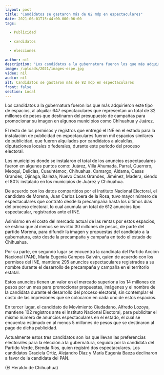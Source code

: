 ```yaml
---
layout: post
title: "Candidatos se gastaron más de 82 mdp en espectaculares"
date: 2021-06-01T15:44:00.000-06:00
tags:
  
  - Publicidad
  
  - candidatos
  
  - elecciones
  
author: nil
description: "Los candidatos a la gubernatura fueron los que más adquirieron este tipo de espacios, al alquilar 647 espectaculares que representan un total de 32 millones de pesos"
image: /uploads/2021/images-espe.jpg
video: nil
audio: nil
alt: Candidatos se gastaron más de 82 mdp en espectaculares
front: false
section: Local
---
```


Los candidatos a la gubernatura fueron los que más adquirieron este tipo de espacios, al alquilar 647 espectaculares que representan un total de 32 millones de pesos que destinaron del presupuesto de campañas para promocionar su imagen en algunos municipios como Chihuahua y Juárez.

El resto de los permisos y registros que entregó el INE en el estado para la instalación de publicidad en espectaculares fueron mil espacios similares de publicidad, que fueron alquilados por candidatos a alcaldías, diputaciones locales o federales, durante este periodo del proceso electoral.

Los municipios donde se instalaron el total de los anuncios espectaculares fueron en algunos puntos como: Juárez, Villa Ahumada, Parral, Guerrero, Meoqui, Delicias, Cuauhtémoc, Chihuahua, Camargo, Aldama, Casas Grandes, Ojinaga, Balleza, Nuevo Casas Grandes, Jiménez, Madera, siendo el 80% instalado en los municipios de Juárez y Chihuahua.

De acuerdo con los datos compartidos por el Instituto Nacional Electoral, el candidato de Morena, Juan Carlos Loera de la Rosa, tuvo mayor número de espectaculares que contrató desde la precampaña hasta los últimos días del proceso electoral, lo cual acumula un total de 612 anuncios tipo espectacular, registrados ante el INE.

Asimismo en el costo del mercado actual de las rentas por estos espacios, se estima que al menos se invirtió 30 millones de pesos, de parte del partido Morena, para difundir la imagen y propuestas del candidato a la gubernatura, esto desde la precampaña y campaña en todo el estado de Chihuahua.

Por su parte, en segundo lugar se encuentra la candidata del Partido Acción Nacional (PAN), María Eugenia Campos Galván, quien de acuerdo con los permisos del INE, mantiene 295 anuncios espectaculares registrados a su nombre durante el desarrollo de precampaña y campaña en el territorio estatal.

Estos anuncios tienen un valor en el mercado superior a los 14 millones de pesos por un mes para promocionar propuestas, imágenes y el nombre de la candidata durante el desarrollo del proceso electoral, sin contemplar el costo de las impresiones que se colocaron en cada uno de estos espacios.

En tercer lugar, el candidato de Movimiento Ciudadano, Alfredo Lozoya, mantiene 102 registros ante el Instituto Nacional Electoral, para publicitar el mismo número de anuncios espectaculares en el estado, el cual se encuentra estimado en al menos 5 millones de pesos que se destinaron al pago de dicha publicidad.

Actualmente estos tres candidatos son los que llevan las preferencias electorales para la elección a la gubernatura, seguido por la candidata del Partido Verde, Brenda Ríos, quien registró dos espectaculares. Los candidatos Graciela Ortiz, Alejandro Díaz y María Eugenia Baeza declinaron a favor de la candidata del PAN.

(El Heraldo de Chihuahua)